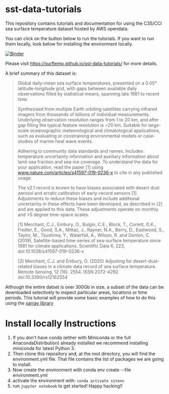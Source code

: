 # sst-data-tutorials

This repository contains tutorials and documentation for using the C3S/CCI sea surface temperature dataset hosted by AWS opendata.

You can click on the button below to run the tutorials. If you want to run them locally, look below for installing the environment locally.

[![Binder](https://mybinder.org/badge_logo.svg)](https://mybinder.org/v2/gh/surftemp/sst-data-tutorials/HEAD)

Please visit https://surftemp.github.io/sst-data-tutorials/ for more details.

A brief summary of this dataset is:

> Global daily-mean sea surface temperatures, presented on a 0.05° latitude-longitude grid, with gaps between available daily observations filled by statistical means, spanning late 1981 to recent time.
>
> Synthesised from multiple Earth orbiting satellites carrying infrared imagers from thousands of billions of individual measurements. Underlying observation resolution ranges from 1 to 20 km, and after gap filling the typical feature resolution is ~20 km. Suitable for large-scale oceanographic meteorological and climatological applications, such as evaluating or constraining environmental models or case-studies of marine heat wave events.
>
> Adhering to community data standards and names. Includes temperature uncertainty information and auxiliary information about land-sea fraction and sea-ice coverage. To understand the data for your application, read the paper [1] using <a href="www.nature.com/articles/s41597-019-0236-x">www.nature.com/articles/s41597-019-0236-x</a> to cite in any published usage.
>
> The v2.1 record is known to have biases associated with desert dust aerosol and erratic calibration of early-record sensors [1]. Adjustments to reduce these biases and include additional uncertainty in these effects have been developed, as described in [2] and are applied to this data. These adjustments operate on monthly and >5 degree time-space scales.
> 
> [1] Merchant, C.J., Embury, O., Bulgin, C.E., Block, T., Corlett, G.K., Fiedler, E., Good, S.A., Mittaz, J., Rayner, N.A., Berry, D., Eastwood, S., Taylor, M., Tsushima, Y., Waterfall, A., Wilson, R. and Donlon, C. (2019), Satellite-based time-series of sea-surface temperature since 1981 for climate applications. Scientific Data 6, 223, doi:10.1038/s41597-019-0236-x
>
> [2] Merchant, C.J. and Embury, O. (2020) Adjusting for desert-dust-related biases in a climate data record of sea surface temperature. Remote Sensing, 12 (16). 2554. ISSN 2072-4292 doi:10.3390/rs12162554

Although the entire datset is over 300Gb in size, a subset of the data can be downloaded selectively to inspect particular areas, locations or time periods.  This tutorial will provide some basic examples of how to do this using the [xarray library]( http://xarray.pydata.org/en/stable/)

# Install locally Instructions
1. If you don't have conda (either with Miniconda or the full AnacondaDistribution) already installed we recommend installing miniconda for latest Python 3.
1. Then clone this repository and, at the root directory, you will find the environment.yml file. That file contains the list of packages we are going to install.
1. Now create the environment with conda env create --file environment.yml
1. activate the environment with: `conda activate sstenv`
1. run `jupyter notebook` to get started! Happy hacking!!

